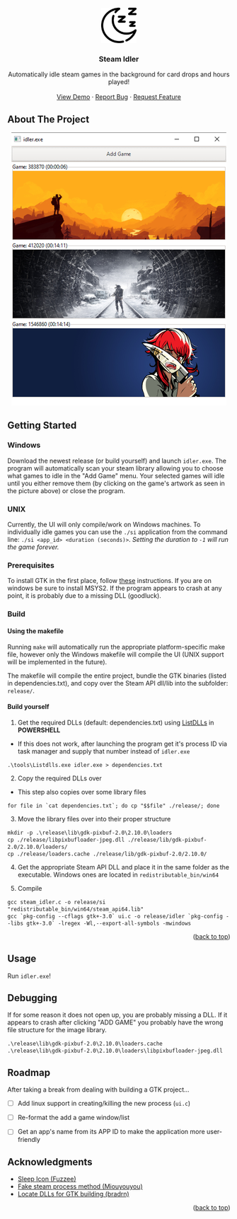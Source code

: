 <div id="top"></div>
<!--
*** Thanks for checking out the Best-README-Template. If you have a suggestion
*** that would make this better, please fork the repo and create a pull request
*** or simply open an issue with the tag "enhancement".
*** Don't forget to give the project a star!
*** Thanks again! Now go create something AMAZING! :D
-->



<!-- PROJECT SHIELDS -->
<!--
*** I'm using markdown "reference style" links for readability.
*** Reference links are enclosed in brackets [ ] instead of parentheses ( ).
*** See the bottom of this document for the declaration of the reference variables
*** for contributors-url, forks-url, etc. This is an optional, concise syntax you may use.
*** https://www.markdownguide.org/basic-syntax/#reference-style-links
-->



<!-- PROJECT LOGO -->
<br />
<div align="center">
  <a href="https://github.com/iPanja/steam-idler">
    <img src="images/moon.png" alt="Logo" width="80" height="80">
  </a>

<h3 align="center">Steam Idler</h3>

  <p align="center">
    Automatically idle steam games in the background for card drops and hours played!
    <br />
    <br />
    <a href="https://github.com/iPanja/steam-idler">View Demo</a>
    ·
    <a href="https://github.com/iPanja/steam-idler/issues">Report Bug</a>
    ·
    <a href="https://github.com/iPanja/steam-idler/issues">Request Feature</a>
  </p>
</div>



<!-- ABOUT THE PROJECT -->
## About The Project
<div align="center">
    <img src="images/screencap2.png" alt="Screenshot of application">
</div>



<!-- GETTING STARTED -->
## Getting Started

### Windows
Download the newest release (or build yourself) and launch `idler.exe`. The program will automatically scan your steam library allowing you to choose what games to idle in the "Add Game" menu. Your selected games will idle until you either remove them (by clicking on the game's artwork as seen in the picture above) or close the program.

### UNIX

Currently, the UI will only compile/work on Windows machines. To individually idle games you can use the `./si` application from the command line: `./si <app_id> <duration (seconds)>`. _Setting the duration to `-1` will run the game forever._


### Prerequisites

To install GTK in the first place, follow [these](https://www.gtk.org/docs/installations/windows) instructions. If you are on windows be sure to install MSYS2. If the program appears to crash at any point, it is probably due to a missing DLL (goodluck).

### Build
#### Using the makefile

Running `make` will automatically run the appropriate platform-specific make file, however only the Windows makefile will compile the UI (UNIX support will be implemented in the future).

The makefile will compile the entire project, bundle the GTK binaries (listed in dependencies.txt), and copy over the Steam API dll/lib into the subfolder: `release/`.

#### Build yourself
1. Get the required DLLs (default: dependencies.txt) using [ListDLLs](https://docs.microsoft.com/en-us/sysinternals/downloads/listdlls) in **POWERSHELL**
* If this does not work, after launching the program get it's process ID via task manager and supply that number instead of `idler.exe`
```
.\tools\Listdlls.exe idler.exe > dependencies.txt
```
2. Copy the required DLLs over
* This step also copies over some library files
```
for file in `cat dependencies.txt`; do cp "$$file" ./release/; done
```
3. Move the library files over into their proper structure
```
mkdir -p .\release\lib\gdk-pixbuf-2.0\2.10.0\loaders
cp ./release/libpixbufloader-jpeg.dll ./release/lib/gdk-pixbuf-2.0/2.10.0/loaders/
cp ./release/loaders.cache ./release/lib/gdk-pixbuf-2.0/2.10.0/
```
4. Get the appropriate Steam API DLL and place it in the same folder as the executable. Windows ones are located in `redistributable_bin/win64`

5. Compile
```
gcc steam_idler.c -o release/si "redistributable_bin/win64/steam_api64.lib"
gcc `pkg-config --cflags gtk+-3.0` ui.c -o release/idler `pkg-config --libs gtk+-3.0` -lregex -Wl,--export-all-symbols -mwindows
```

<p align="right">(<a href="#top">back to top</a>)</p>



<!-- USAGE EXAMPLES -->
## Usage

Run `idler.exe`!


## Debugging
If for some reason it does not open up, you are probably missing a DLL. If it appears to crash after clicking "ADD GAME" you probably have the wrong file structure for the image library.
```
.\release\lib\gdk-pixbuf-2.0\2.10.0\loaders.cache
.\release\lib\gdk-pixbuf-2.0\2.10.0\loaders\libpixbufloader-jpeg.dll
```



<!-- ROADMAP -->
## Roadmap
After taking a break from dealing with building a GTK project...
- [ ] Add linux support in creating/killing the new process (`ui.c`)
- [ ] Re-format the add a game window/list
- [ ] Get an app's name from its APP ID to make the application more user-friendly



<!-- ACKNOWLEDGMENTS -->
## Acknowledgments
* [Sleep Icon (Fuzzee)](https://www.flaticon.com/free-icons/sleep)
* [Fake steam process method (Miouyouyou)](https://gist.github.com/Miouyouyou/2543eb6fb66d7682c85b42f1b4c4d381#file-steam-idler-c)
* [Locate DLLs for GTK building (bradrn)](https://stackoverflow.com/questions/49092784/how-to-distribute-a-gtk-application-on-windows)

<p align="right">(<a href="#top">back to top</a>)</p>



<!-- MARKDOWN LINKS & IMAGES -->
<!-- https://www.markdownguide.org/basic-syntax/#reference-style-links -->
[contributors-shield]: https://img.shields.io/github/contributors/iPanja/steam-idler.svg?style=for-the-badge
[contributors-url]: https://github.com/iPanja/steam-idler/graphs/contributors
[forks-shield]: https://img.shields.io/github/forks/iPanja/steam-idler.svg?style=for-the-badge
[forks-url]: https://github.com/iPanja/steam-idler/network/members
[stars-shield]: https://img.shields.io/github/stars/iPanja/steam-idler.svg?style=for-the-badge
[stars-url]: https://github.com/iPanja/steam-idler/stargazers
[issues-shield]: https://img.shields.io/github/issues/iPanja/steam-idler.svg?style=for-the-badge
[issues-url]: https://github.com/iPanja/steam-idler/issues
[license-shield]: https://img.shields.io/github/license/iPanja/steam-idler.svg?style=for-the-badge
[license-url]: https://github.com/iPanja/steam-idler/blob/master/LICENSE.txt
[linkedin-shield]: https://img.shields.io/badge/-LinkedIn-black.svg?style=for-the-badge&logo=linkedin&colorB=555
[linkedin-url]: https://linkedin.com/in/linkedin_username
[product-screenshot]: screencap.png
